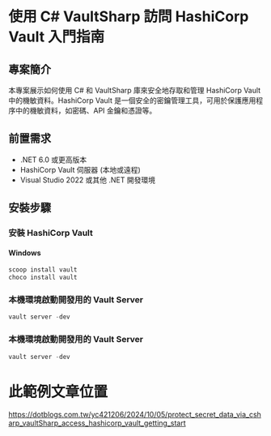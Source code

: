 # 使用 C# VaultSharp 訪問 HashiCorp Vault 入門指南

## 專案簡介

本專案展示如何使用 C# 和 VaultSharp 庫來安全地存取和管理 HashiCorp Vault 中的機敏資料。HashiCorp Vault
是一個安全的密鑰管理工具，可用於保護應用程序中的機敏資料，如密碼、API 金鑰和憑證等。

## 前置需求

- .NET 6.0 或更高版本
- HashiCorp Vault 伺服器 (本地或遠程)
- Visual Studio 2022 或其他 .NET 開發環境

## 安裝步驟

### 安裝 HashiCorp Vault

#### Windows

```powershell
scoop install vault
choco install vault
```

### 本機環境啟動開發用的 Vault Server

```powershell
vault server -dev
```

### 本機環境啟動開發用的 Vault Server

```powershell
vault server -dev
```

# 此範例文章位置

https://dotblogs.com.tw/yc421206/2024/10/05/protect_secret_data_via_csharp_vaultSharp_access_hashicorp_vault_getting_start